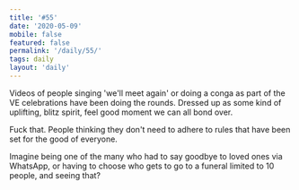 ```yaml
---
title: '#55'
date: '2020-05-09'
mobile: false
featured: false
permalink: '/daily/55/'
tags: daily
layout: 'daily'
---
```


Videos of people singing 'we'll meet again' or doing a conga as part of the VE celebrations have been doing the rounds. Dressed up as some kind of uplifting, blitz spirit, feel good moment we can all bond over.

Fuck that. People thinking they don't need to adhere to rules that have been set for the good of everyone.

Imagine being one of the many who had to say goodbye to loved ones via WhatsApp, or having to choose who gets to go to a funeral limited to 10 people, and seeing that?
